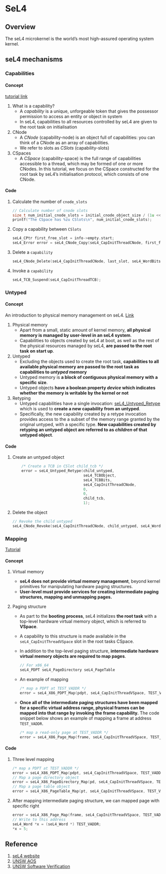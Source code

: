 # SeL4

## Overview

The seL4 microkernel is the world’s most high-assured operating system kernel. 

## seL4 mechanisms

### Capabilities

#### Concept

[tutorial link](https://docs.sel4.systems/Tutorials/capabilities.html)

1. What is a capability?
   - A *capability* is a unique, unforgeable token that gives the possessor permission to access an entity or object in system
   - In seL4, capabilities to all resources controlled by seL4 are given to the root task on initialisation
2. CNode
   - A *CNode* (capability-node) is an object full of capabilities: you can think of a CNode as an array of capabilities.
   - We refer to slots as *CSlots* (capability-slots)
3. CSpaces
   - A *CSpace* (capability-space) is the full range of capabilities accessible to a thread, which may be formed of one or more CNodes. In this tutorial, we focus on the CSpace constructed for the root task by seL4’s initialisation protocol, which consists of one CNode.

#### Code

1. Calculate the number of `cnode_slots`

   ```c++
   // Calculate number of cnode slots
   size_t num_initial_cnode_slots = initial_cnode_object_size / (1u << seL4_SlotBits); 
   printf("The CSpace has %zu CSlots\n", num_initial_cnode_slots);
   ```

2. Copy a capability between `CSlots`

   ```c++
   seL4_CPtr first_free_slot = info->empty.start;
   seL4_Error error = seL4_CNode_Copy(seL4_CapInitThreadCNode, first_free_slot, 			   seL4_WordBits, seL4_CapInitThreadCNode, seL4_CapInitThreadTCB, seL4_WordBits, seL4_AllRights);
   ```

3. Delete a `capability`

   ```c++
   seL4_CNode_Delete(seL4_CapInitThreadCNode, last_slot, seL4_WordBits);
   ```

4. Invoke a `capability`

   ```c++
   seL4_TCB_Suspend(seL4_CapInitThreadTCB);
   ```

### Untyped

#### Concept

An introduction to physical memory management on seL4. [Link](https://docs.sel4.systems/Tutorials/untyped.html)

1. Physical memory
   - Apart from a small, static amount of kernel memory, **all physical memory is managed by user-level in an seL4 system**.
   - Capabilities to objects created by seL4 at boot, as well as the rest of the physical resources managed by seL4, **are passed to the root task on start up**.
2. Untyped
   - Excluding the objects used to create the root task, **capabilities to all available physical memory are passed to the root task as capabilities to *untyped* memory**
   - Untyped memory is **a block of contiguous physical memory with a specific size**.
   - Untyped objects **have a boolean property *device* which indicates whether the memory is writable by the kernel or not**
3. Retyping
   - Untyped capabilities have a single invocation: [seL4_Untyped_Retype](https://docs.sel4.systems/ApiDoc.html#retype) which is used to **create a new capability from an untyped**. 
   - Specifically, the new capability created by a retype invocation provides access to the a subset of the memory range granted by the original untyped, with a specific type. **New capabilities created by retyping an untyped object are referred to as *children* of that untyped object**.

#### Code

1. Create an untyped object

   ```c++
       /* Create a TCB in CSlot child_tcb */
       error = seL4_Untyped_Retype(child_untyped,
                                   seL4_TCBObject,
                                   seL4_TCBBits,
                                   seL4_CapInitThreadCNode,
                                   0,
                                   0,
                                   child_tcb,
                                   1);
   ```

2. Delete the object

   ```c++
   // Revoke the child untyped
   seL4_CNode_Revoke(seL4_CapInitThreadCNode, child_untyped, seL4_WordBits);
   ```

### Mapping

[Tutorial](https://docs.sel4.systems/Tutorials/mapping.html)

#### Concept

1. Virtual memory

   - **seL4 does not provide virtual memory management**, beyond kernel primitives for manipulating hardware paging structures. 
   - **User-level must provide services for creating intermediate paging structures, mapping and unmapping pages.**

2. Paging structure

   -  As part to the **booting process**, seL4 initializes **the root task** with a top-level hardware virtual memory object, which is referred to **VSpace**. 

   - A capability to this structure is made available in the `seL4_CapInitThreadVSpace` slot in the root tasks CSpace. 

   - In addition to the top-level paging structure, **intermediate hardware virtual memory objects are required to map pages**.

     ```c++
     // For x86_64
     seL4_PDPT seL4_PageDirectory seL4_PageTable
     ```

   - An example of mapping

     ```c++
     /* map a PDPT at TEST_VADDR */
     error = seL4_X86_PDPT_Map(pdpt, seL4_CapInitThreadVSpace, TEST_VADDR, seL4_X86_Default_VMAttributes);
     ```

   - **Once all of the intermediate paging structures have been mapped for a specific virtual address range, physical frames can be mapped into that range by invoking the frame capability.** The code snippet below shows an example of mapping a frame at address `TEST_VADDR`.

     ```c++
     /* map a read-only page at TEST_VADDR */
     error = seL4_X86_Page_Map(frame, seL4_CapInitThreadVSpace, TEST_VADDR, seL4_CanRead, seL4_X86_Default_VMAttributes);
     ```

#### Code

1. Three level mapping

   ```c++
   /* map a PDPT at TEST_VADDR */
   error = seL4_X86_PDPT_Map(pdpt, seL4_CapInitThreadVSpace, TEST_VADDR, seL4_X86_Default_VMAttributes);
   // Map a page directory object
   error = seL4_X86_PageDirectory_Map(pd, seL4_CapInitThreadVSpace, TEST_VADDR, seL4_X86_Default_VMAttributes);
   // Map a page table object
   error = seL4_X86_PageTable_Map(pt, seL4_CapInitThreadVSpace, TEST_VADDR, seL4_X86_Default_VMAttributes);
   ```

2. After mapping intermediate paging structure, we can mapped page with specific right

   ```c++
   error = seL4_X86_Page_Map(frame, seL4_CapInitThreadVSpace, TEST_VADDR, seL4_ReadWrite, seL4_X86_Default_VMAttributes);
   // Write to this address
   seL4_Word *x = (seL4_Word *) TEST_VADDR;
   *x = 5;
   ```

## Reference

1. [seL4 website](https://sel4.systems/)
2. [UNSW AOS](https://www.cse.unsw.edu.au/~cs9242/18/lectures/)
3. [UNSW Software Verification](https://www.cse.unsw.edu.au/~cs4161/lect.html)